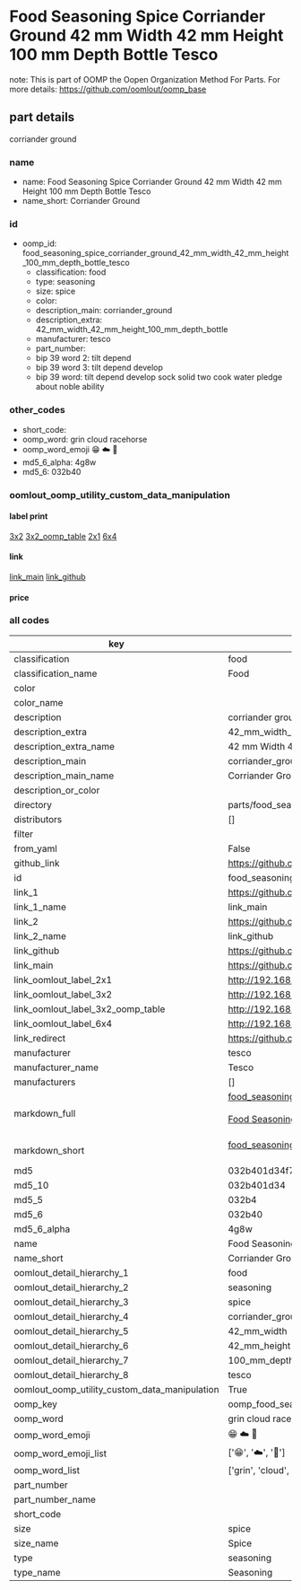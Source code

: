 # Food Seasoning Spice Corriander Ground 42 mm Width 42 mm Height 100 mm Depth Bottle Tesco  

note: This is part of OOMP the Oopen Organization Method For Parts. For more details: https://github.com/oomlout/oomp_base

##  part details
  



corriander ground



### name
* name: Food Seasoning Spice Corriander Ground 42 mm Width 42 mm Height 100 mm Depth Bottle Tesco
* name_short: Corriander Ground
### id
* oomp_id: food_seasoning_spice_corriander_ground_42_mm_width_42_mm_height_100_mm_depth_bottle_tesco
  * classification: food
  * type: seasoning
  * size: spice
  * color: 
  * description_main: corriander_ground
  * description_extra: 42_mm_width_42_mm_height_100_mm_depth_bottle
  * manufacturer: tesco
  * part_number: 
  * bip 39 word 2: tilt depend
  * bip 39 word 3: tilt depend develop
  * bip 39 word: tilt depend develop sock solid two cook water pledge about noble ability

### other_codes
* short_code: 
* oomp_word: grin cloud racehorse
* oomp_word_emoji :grin: :cloud: :racehorse:
* md5_6_alpha: 4g8w
* md5_6: 032b40






### oomlout_oomp_utility_custom_data_manipulation
#### label print
[3x2](http://192.168.1.245:1112/?label=oomp%204g8w)
[3x2_oomp_table](http://192.168.1.108:1112/?label=oomp%204g8w)
[2x1](http://192.168.1.242:1112/?label=oomp%204g8w)
[6x4](http://192.168.1.55:1112/?label=oomp%204g8w)    

#### link

[link_main](https://github.com/oomlout/oomlout_oomp_version_1_messy/tree/main/parts/food_seasoning_spice_corriander_ground_42_mm_width_42_mm_height_100_mm_depth_bottle_tesco) [link_github](https://github.com/oomlout/oomlout_oomp_version_1_messy/tree/main/parts/food_seasoning_spice_corriander_ground_42_mm_width_42_mm_height_100_mm_depth_bottle_tesco)                             

#### price







### all codes 
| key | value |  
| --- | --- |  
| classification | food |  
| classification_name | Food |  
| color |  |  
| color_name |  |  
| description | corriander ground |  
| description_extra | 42_mm_width_42_mm_height_100_mm_depth_bottle |  
| description_extra_name | 42 mm Width 42 mm Height 100 mm Depth Bottle |  
| description_main | corriander_ground |  
| description_main_name | Corriander Ground |  
| description_or_color |   |  
| directory | parts/food_seasoning_spice_corriander_ground_42_mm_width_42_mm_height_100_mm_depth_bottle_tesco |  
| distributors | [] |  
| filter |  |  
| from_yaml | False |  
| github_link | https://github.com/oomlout/oomlout_oomp_part_src/tree/main/parts/food_seasoning_spice_corriander_ground_42_mm_width_42_mm_height_100_mm_depth_bottle_tesco |  
| id | food_seasoning_spice_corriander_ground_42_mm_width_42_mm_height_100_mm_depth_bottle_tesco |  
| link_1 | https://github.com/oomlout/oomlout_oomp_version_1_messy/tree/main/parts/food_seasoning_spice_corriander_ground_42_mm_width_42_mm_height_100_mm_depth_bottle_tesco |  
| link_1_name | link_main |  
| link_2 | https://github.com/oomlout/oomlout_oomp_version_1_messy/tree/main/parts/food_seasoning_spice_corriander_ground_42_mm_width_42_mm_height_100_mm_depth_bottle_tesco |  
| link_2_name | link_github |  
| link_github | https://github.com/oomlout/oomlout_oomp_version_1_messy/tree/main/parts/food_seasoning_spice_corriander_ground_42_mm_width_42_mm_height_100_mm_depth_bottle_tesco |  
| link_main | https://github.com/oomlout/oomlout_oomp_version_1_messy/tree/main/parts/food_seasoning_spice_corriander_ground_42_mm_width_42_mm_height_100_mm_depth_bottle_tesco |  
| link_oomlout_label_2x1 | http://192.168.1.242:1112/?label=oomp%204g8w |  
| link_oomlout_label_3x2 | http://192.168.1.245:1112/?label=oomp%204g8w |  
| link_oomlout_label_3x2_oomp_table | http://192.168.1.108:1112/?label=oomp%204g8w |  
| link_oomlout_label_6x4 | http://192.168.1.55:1112/?label=oomp%204g8w |  
| link_redirect | https://github.com/oomlout/oomlout_oomp_version_1_messy/tree/main/parts/food_seasoning_spice_corriander_ground_42_mm_width_42_mm_height_100_mm_depth_bottle_tesco |  
| manufacturer | tesco |  
| manufacturer_name | Tesco |  
| manufacturers | [] |  
| markdown_full | [food_seasoning_spice_corriander_ground_42_mm_width_42_mm_height_100_mm_depth_bottle_tesco](none)<br>[](none)<br>[Food Seasoning Spice Corriander Ground 42 Mm Width 42 Mm Height 100 Mm Depth Bottle Tesco](none)<br><br> |  
| markdown_short | [food_seasoning_spice_corriander_ground_42_mm_width_42_mm_height_100_mm_depth_bottle_tesco](none)<br><br> |  
| md5 | 032b401d34f7c5f7aee75ce0790ebf10 |  
| md5_10 | 032b401d34 |  
| md5_5 | 032b4 |  
| md5_6 | 032b40 |  
| md5_6_alpha | 4g8w |  
| name | Food Seasoning Spice Corriander Ground 42 mm Width 42 mm Height 100 mm Depth Bottle Tesco |  
| name_short | Corriander Ground |  
| oomlout_detail_hierarchy_1 | food |  
| oomlout_detail_hierarchy_2 | seasoning |  
| oomlout_detail_hierarchy_3 | spice |  
| oomlout_detail_hierarchy_4 | corriander_ground |  
| oomlout_detail_hierarchy_5 | 42_mm_width |  
| oomlout_detail_hierarchy_6 | 42_mm_height |  
| oomlout_detail_hierarchy_7 | 100_mm_depth |  
| oomlout_detail_hierarchy_8 | tesco |  
| oomlout_oomp_utility_custom_data_manipulation | True |  
| oomp_key | oomp_food_seasoning_spice_corriander_ground_42_mm_width_42_mm_height_100_mm_depth_bottle_tesco |  
| oomp_word | grin cloud racehorse |  
| oomp_word_emoji | :grin: :cloud: :racehorse: |  
| oomp_word_emoji_list | [':grin:', ':cloud:', ':racehorse:'] |  
| oomp_word_list | ['grin', 'cloud', 'racehorse'] |  
| part_number |  |  
| part_number_name |  |  
| short_code |  |  
| size | spice |  
| size_name | Spice |  
| type | seasoning |  
| type_name | Seasoning |  

